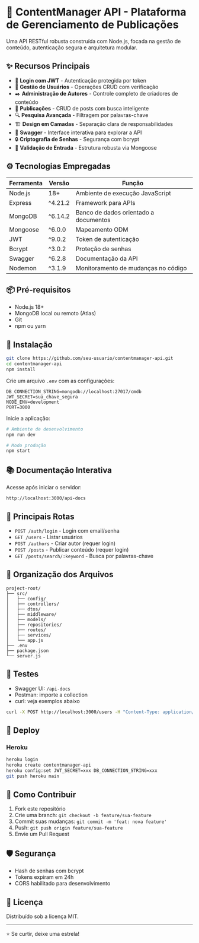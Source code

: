# 🧾 ContentManager API - Plataforma de Gerenciamento de Publicações

Uma API RESTful robusta construída com Node.js, focada na gestão de conteúdo, autenticação segura e arquitetura modular.

## ✨ Recursos Principais

- 🔐 **Login com JWT** - Autenticação protegida por token
- 👤 **Gestão de Usuários** - Operações CRUD com verificação
- ✒️ **Administração de Autores** - Controle completo de criadores de conteúdo
- 📰 **Publicações** - CRUD de posts com busca inteligente
- 🔍 **Pesquisa Avançada** - Filtragem por palavras-chave
- 🏗️ **Design em Camadas** - Separação clara de responsabilidades
- 📑 **Swagger** - Interface interativa para explorar a API
- 🔒 **Criptografia de Senhas** - Segurança com bcrypt
- 🧾 **Validação de Entrada** - Estrutura robusta via Mongoose

## ⚙️ Tecnologias Empregadas

| Ferramenta | Versão | Função |
|------------|--------|--------|
| Node.js | 18+ | Ambiente de execução JavaScript |
| Express | ^4.21.2 | Framework para APIs |
| MongoDB | ^6.14.2 | Banco de dados orientado a documentos |
| Mongoose | ^6.0.0 | Mapeamento ODM |
| JWT | ^9.0.2 | Token de autenticação |
| Bcrypt | ^3.0.2 | Proteção de senhas |
| Swagger | ^6.2.8 | Documentação da API |
| Nodemon | ^3.1.9 | Monitoramento de mudanças no código |

## 📦 Pré-requisitos

- Node.js 18+
- MongoDB local ou remoto (Atlas)
- Git
- npm ou yarn

## 🚧 Instalação

```bash
git clone https://github.com/seu-usuario/contentmanager-api.git
cd contentmanager-api
npm install
```

Crie um arquivo `.env` com as configurações:

```env
DB_CONNECTION_STRING=mongodb://localhost:27017/cmdb
JWT_SECRET=sua_chave_segura
NODE_ENV=development
PORT=3000
```

Inicie a aplicação:

```bash
# Ambiente de desenvolvimento
npm run dev

# Modo produção
npm start
```

## 📚 Documentação Interativa

Acesse após iniciar o servidor:

```
http://localhost:3000/api-docs
```

## 🔗 Principais Rotas

- `POST /auth/login` - Login com email/senha
- `GET /users` - Listar usuários
- `POST /authors` - Criar autor (requer login)
- `POST /posts` - Publicar conteúdo (requer login)
- `GET /posts/search/:keyword` - Busca por palavras-chave

## 🧱 Organização dos Arquivos

```
project-root/
├── src/
│   ├── config/
│   ├── controllers/
│   ├── dtos/
│   ├── middleware/
│   ├── models/
│   ├── repositories/
│   ├── routes/
│   ├── services/
│   └── app.js
├── .env
├── package.json
└── server.js
```

## 🧪 Testes

- Swagger UI: `/api-docs`
- Postman: importe a collection
- curl: veja exemplos abaixo

```bash
curl -X POST http://localhost:3000/users -H "Content-Type: application/json" -d '{"name": "Ana", "email": "ana@email.com", "password": "123456"}'
```

## 🚀 Deploy

### Heroku

```bash
heroku login
heroku create contentmanager-api
heroku config:set JWT_SECRET=xxx DB_CONNECTION_STRING=xxx
git push heroku main
```

## 🤝 Como Contribuir

1. Fork este repositório
2. Crie uma branch: `git checkout -b feature/sua-feature`
3. Commit suas mudanças: `git commit -m 'feat: nova feature'`
4. Push: `git push origin feature/sua-feature`
5. Envie um Pull Request

## 🛡️ Segurança

- Hash de senhas com bcrypt
- Tokens expiram em 24h
- CORS habilitado para desenvolvimento

## 📌 Licença

Distribuído sob a licença MIT.

---

⭐ Se curtir, deixe uma estrela!
